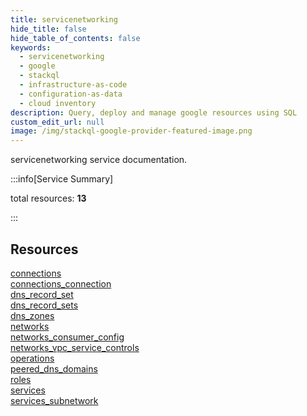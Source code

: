 ```yaml
---
title: servicenetworking
hide_title: false
hide_table_of_contents: false
keywords:
  - servicenetworking
  - google
  - stackql
  - infrastructure-as-code
  - configuration-as-data
  - cloud inventory
description: Query, deploy and manage google resources using SQL
custom_edit_url: null
image: /img/stackql-google-provider-featured-image.png
---
```


servicenetworking service documentation.

:::info[Service Summary]

total resources: __13__  

:::

## Resources
<div class="row">
<div class="providerDocColumn">
<a href="/services/servicenetworking/connections/">connections</a><br />
<a href="/services/servicenetworking/connections_connection/">connections_connection</a><br />
<a href="/services/servicenetworking/dns_record_set/">dns_record_set</a><br />
<a href="/services/servicenetworking/dns_record_sets/">dns_record_sets</a><br />
<a href="/services/servicenetworking/dns_zones/">dns_zones</a><br />
<a href="/services/servicenetworking/networks/">networks</a><br />
<a href="/services/servicenetworking/networks_consumer_config/">networks_consumer_config</a>
</div>
<div class="providerDocColumn">
<a href="/services/servicenetworking/networks_vpc_service_controls/">networks_vpc_service_controls</a><br />
<a href="/services/servicenetworking/operations/">operations</a><br />
<a href="/services/servicenetworking/peered_dns_domains/">peered_dns_domains</a><br />
<a href="/services/servicenetworking/roles/">roles</a><br />
<a href="/services/servicenetworking/services/">services</a><br />
<a href="/services/servicenetworking/services_subnetwork/">services_subnetwork</a>
</div>
</div>
